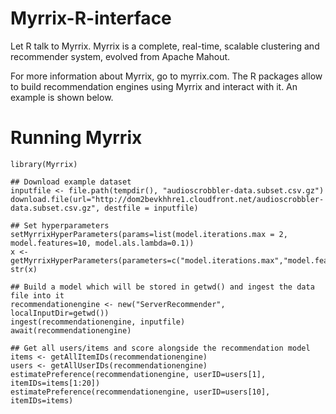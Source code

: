 Myrrix-R-interface
==================

Let R talk to Myrrix. Myrrix is a complete, real-time, scalable clustering and recommender system, evolved from Apache Mahout.

For more information about Myrrix, go to myrrix.com.
The R packages allow to build recommendation engines using Myrrix and interact with it.
An example is shown below.

# Running Myrrix

    library(Myrrix)
    
    ## Download example dataset
    inputfile <- file.path(tempdir(), "audioscrobbler-data.subset.csv.gz")
    download.file(url="http://dom2bevkhhre1.cloudfront.net/audioscrobbler-data.subset.csv.gz", destfile = inputfile)
    
    ## Set hyperparameters
    setMyrrixHyperParameters(params=list(model.iterations.max = 2, model.features=10, model.als.lambda=0.1))
    x <- getMyrrixHyperParameters(parameters=c("model.iterations.max","model.features","model.als.lambda"))
    str(x)
    
    ## Build a model which will be stored in getwd() and ingest the data file into it
    recommendationengine <- new("ServerRecommender", localInputDir=getwd())
    ingest(recommendationengine, inputfile)
    await(recommendationengine)
    
    ## Get all users/items and score alongside the recommendation model
    items <- getAllItemIDs(recommendationengine)
    users <- getAllUserIDs(recommendationengine)
    estimatePreference(recommendationengine, userID=users[1], itemIDs=items[1:20])
    estimatePreference(recommendationengine, userID=users[10], itemIDs=items)
